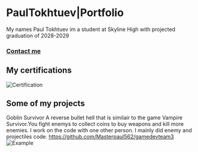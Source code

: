 # PaulTokhtuev|Portfolio
My names Paul Tokhtuev im a student at Skyline High with projected graduation of 2028-2029
### [Contact me](mailto:masterpaul562@gmail.com)
## My certifications 
![Certification]([https://github.com/user-attachments/assets/684b89bd-644b-40bc-89da-e93d44135460](https://github.com/Masterpaul562/PaulTokhtuev-Portfolio/blob/main/Doc/Paul%20Tokhtuev_Game%20Development%20Fundamentals_12132024.pdf))
## Some of my projects
Goblin Survivor 
A reverse bullet hell that is similair to the game Vampire Survivor.You fight enemys to collect coins to buy weapons and kill more enemies. 
I work on the code with one other person. I mainly did enemy and projectiles code. 
https://github.com/Masterpaul562/gamedevteam3
![Example](https://github.com/user-attachments/assets/8130b81b-2845-40ff-9e15-cf82af3bc646)

